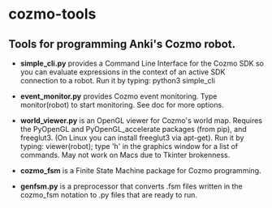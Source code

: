 # cozmo-tools

## Tools for programming Anki's Cozmo robot.

* __simple_cli.py__ provides a Command Line Interface for the Cozmo SDK
so you can evaluate expressions in the context of an active SDK connection
to a robot. Run it by typing:  python3 simple_cli

* __event_monitor.py__ provides Cozmo event monitoring.
Type monitor(robot) to start monitoring.  See doc for more options.

* __world_viewer.py__ is an OpenGL viewer for Cozmo's world map.
Requires the PyOpenGL and PyOpenGL_accelerate packages (from pip), and
freeglut3. (On Linux you can install freeglut3 via apt-get). Run it by
typing: viewer(robot); type 'h' in the graphics window for a list of
commands. May not work on Macs due to Tkinter brokenness.

* __cozmo_fsm__ is a Finite State Machine package for Cozmo programming.

* __genfsm.py__ is a preprocessor that converts .fsm files written in
the cozmo_fsm notation to .py files that are ready to run.

